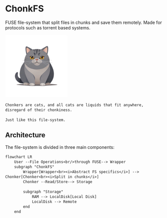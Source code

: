 # ChonkFS

FUSE file-system that split files in chunks and save them remotely.
Made for protocols such as torrent based systems. 

<img src="./assets/chonker.png" alt="avatar" width="200"/>

```
Chonkers are cats, and all cats are liquids that fit anywhere, disregard of their chonkiness. 

Just like this file-system.
```


## Architecture

The file-system is divided in three main components:

```mermaid
flowchart LR
    User --File Operations<br/>through FUSE--> Wrapper
    subgraph "ChonkFS"
        Wrapper[Wrapper<br><i>Abstract FS specifics</i>] --> Chonker[Chonker<br><i>Split in chunks</i>]
        Chonker --Read/Store--> Storage

        subgraph "Storage"
            RAM --> LocalDisk[Local Disk] 
            LocalDisk --> Remote
        end
    end
```